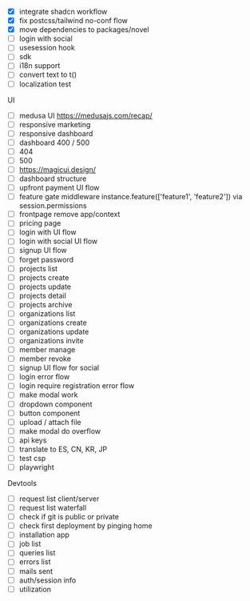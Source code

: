 - [x] integrate shadcn workflow
- [x] fix postcss/tailwind no-conf flow
- [x] move dependencies to packages/novel
- [ ] login with social
- [ ] usesession hook
- [ ] sdk
- [ ] i18n support
- [ ] convert text to t()
- [ ] localization test

UI
- [ ] medusa UI https://medusajs.com/recap/
- [ ] responsive marketing
- [ ] responsive dashboard
- [ ] dashboard 400 / 500
- [ ] 404
- [ ] 500
- [ ] https://magicui.design/
- [ ] dashboard structure
- [ ] upfront payment UI flow
- [ ] feature gate middleware instance.feature(['feature1', 'feature2']) via session.permissions
- [ ] frontpage remove app/context
- [ ] pricing page
- [ ] login with UI flow
- [ ] login with social UI flow
- [ ] signup UI flow
- [ ] forget password
- [ ] projects list
- [ ] projects create
- [ ] projects update
- [ ] projects detail
- [ ] projects archive
- [ ] organizations list
- [ ] organizations create
- [ ] organizations update
- [ ] organizations invite
- [ ] member manage
- [ ] member revoke
- [ ] signup UI flow for social
- [ ] login error flow
- [ ] login require registration error flow
- [ ] make modal work
- [ ] dropdown component
- [ ] button component
- [ ] upload / attach file
- [ ] make modal do overflow
- [ ] api keys
- [ ] translate to ES, CN, KR, JP
- [ ] test csp
- [ ] playwright

Devtools
- [ ] request list client/server
- [ ] request list waterfall
- [ ] check if git is public or private
- [ ] check first deployment by pinging home
- [ ] installation app
- [ ] job list
- [ ] queries list
- [ ] errors list
- [ ] mails sent
- [ ] auth/session info
- [ ] utilization